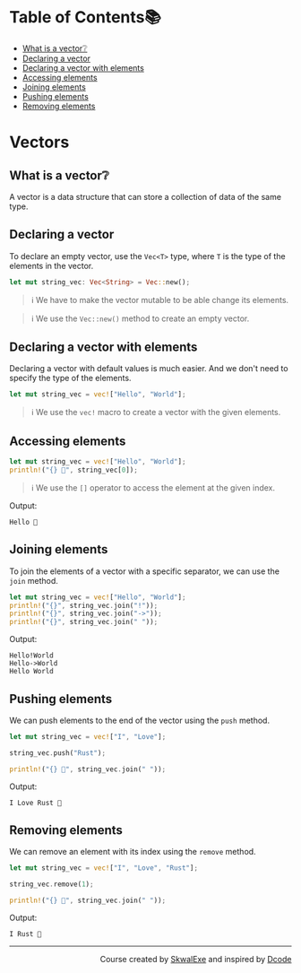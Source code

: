 # Table of Contents📚
- [What is a vector❔](#what-is-a-vector)
- [Declaring a vector](#declaring-a-vector)
- [Declaring a vector with elements](#declaring-a-vector-with-elements)
- [Accessing elements](#accessing-elements)
- [Joining elements](#joining-elements)
- [Pushing elements](#pushing-elements)
- [Removing elements](#removing-elements)

# Vectors
## What is a vector❔
A vector is a data structure that can store a collection of data of the same type.

## Declaring a vector
To declare an empty vector, use the `Vec<T>` type, where `T` is the type of the elements in the vector.
```rust
let mut string_vec: Vec<String> = Vec::new();
```
> ℹ️ We have to make the vector mutable to be able change its elements.

> ℹ️ We use the `Vec::new()` method to create an empty vector.


## Declaring a vector with elements
Declaring a vector with default values is much easier.
And we don't need to specify the type of the elements.
```rust
let mut string_vec = vec!["Hello", "World"];
```
> ℹ️ We use the `vec!` macro to create a vector with the given elements.


## Accessing elements
```rust
let mut string_vec = vec!["Hello", "World"];
println!("{} 👋", string_vec[0]);
```
> ℹ️ We use the `[]` operator to access the element at the given index.

Output:
```
Hello 👋
```

## Joining elements
To join the elements of a vector with a specific separator, we can use the `join` method.
```rust
let mut string_vec = vec!["Hello", "World"];
println!("{}", string_vec.join("!"));
println!("{}", string_vec.join("->"));
println!("{}", string_vec.join(" "));
```

Output:
```
Hello!World
Hello->World
Hello World
```

## Pushing elements
We can push elements to the end of the vector using the `push` method.
```rust
let mut string_vec = vec!["I", "Love"];

string_vec.push("Rust");

println!("{} 💖", string_vec.join(" "));
```
Output:
```
I Love Rust 💖
```
## Removing elements
We can remove an element with its index using the `remove` method.
```rust
let mut string_vec = vec!["I", "Love", "Rust"];

string_vec.remove(1);

println!("{} 💖", string_vec.join(" "));
```
Output:
```
I Rust 💖
```
<!--
---

<p align="right"><a href="../vectors">Next Section ⏭️</a></p>
-->

---

<p align="right">Course created by <a href="https://github.com/SkwalExe/" target="_blank">SkwalExe</a> and inspired by <a href="https://www.youtube.com/watch?v=vOMJlQ5B-M0&list=PLVvjrrRCBy2JSHf9tGxGKJ-bYAN_uDCUL" target="_blank">Dcode</a></p>